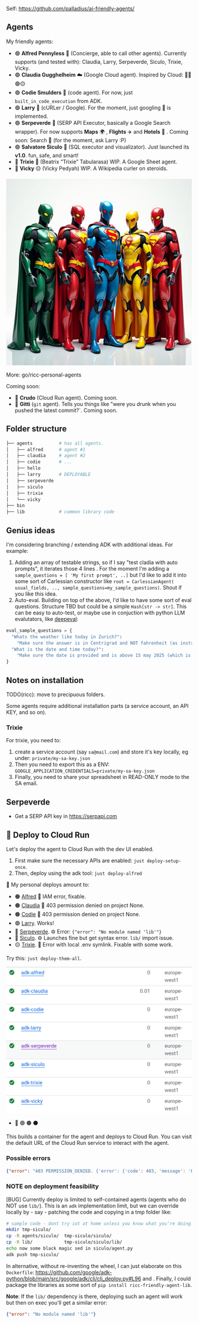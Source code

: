 Self: https://github.com/palladius/ai-friendly-agents/

## Agents

My friendly agents:

* 🟢 **Alfred Pennyless** 🦇 (Concierge, able to call other agents). Currently supports (and tested with): Claudia, Larry, Serpeverde, Siculo, Trixie, Vicky.
* 🟢 **Claudia Gugghelheim** ☁️ (Google Cloud agent). Inspired by Cloud: 🔴🔵🟢🟡
* 🟢 **Codie Smulders** 🐍 (code agent). For now, just `built_in_code_execution` from ADK.
* 🟢 **Larry** 🧢  (cURLer / Google). For the moment, just googling 🔎 is implemented.
* 🟢 **Serpeverde** 🧙 (SERP API Executor, basically a Google Search wrapper). For now supports **Maps** 🌍 , **Flights** ✈️ and **Hotels** 🏨 .
  Coming soon: Search 🔎 (for the moment, ask Larry :P)
* 🟢 **Salvatore Siculo** 🧢  (SQL executor and visualizator). Just launched its **v1.0**. fun, safe, and smart!
* 🔶 **Trixie** 📗 (Beatrix “Trixie” Tabularasa) WIP. A Google Sheet agent.
* 🔶 **Vicky** 🟡 (Vicky Pedyah) WIP. A Wikipedia curler on steroids.


![A group of robotic super friends who are LLM agents. They're dressed as super heroes. Very colorful, and they integrate with each other. they rensemble DC Leage of Super Friends](super-friends.png)


More: go/ricc-personal-agents

Coming soon:

* 🔴 **Crudo** (Cloud Run agent). Coming soon.
* 🔴 **Gitti** (`git` agent). Tells you things like "were you drunk when you pushed the latest commit?`. Coming soon.

## Folder structure

```bash
├── agents          # has all agents.
│   ├── alfred      # agent #1
│   ├── claudia     # agent #2
│   ├── codie       # ...
│   ├── hello
│   ├── larry       # DEPLOYABLE
│   ├── serpeverde
│   ├── siculo
│   ├── trixie
│   └── vicky
├── bin
├── lib             # common library code
```

## Genius ideas

I'm considering branching / extending ADK with additional ideas. For example:

1. Adding an array of testable strings, so if I say "test cladia with auto prompts", it iterates those 4 lines .
   For the moment I'm adding a `sample_questions = [ 'My first prompt', ..]` but I'd like to add it into some sort of
   Carlessian constructor like `root = CarlessianAgent( usual_fields, .., sample_questions=my_sample_questions)`.
   Shout if you like this idea.
2. Auto-eval. Building on top of the above, I'd like to have some sort of eval questions. Structure TBD but could be a simple `Hash[str -> str]`.
   This can be easy to auto-test, or maybe use in conjuction with python LLM evalutators, like
   [deepeval](https://github.com/confident-ai/deepeval):

```python
eval_sample_questions = {
  "Whats the weather like today in Zurich?":
    "Make sure the answer is in Centrigrad and NOT fahrenheit (as instructed in the prompt), and it makes sense (between -10 and +40)",
  "What is the date and time today?":
    "Make sure the date is provided and is above 15 may 2025 (which is when this test was written)",
}
```

## Notes on installation

TODO(ricc): move to precipuous folders.

Some agents require additional installation parts (a service account, an API KEY, and so on).

### Trixie

For trixie, you need to:

1. create a service account (say `sa@mail.com`) and store it's key locally, eg under: `private/my-sa-key.json`
2. Then you need to export this as a ENV: `GOOGLE_APPLICATION_CREDENTIALS=private/my-sa-key.json`
3. Finally, you need to share your spreadsheet in READ-ONLY mode to the SA email.

## Serpeverde

* Get a SERP API key in https://serpapi.com

## 🚀 Deploy to Cloud Run

Let's deploy the agent to Cloud Run with the dev UI enabled.

1. First make sure the necessary APIs are enabled: `just deploy-setup-once`.
2. Then, deploy using the adk tool: `just deploy-alfred`

🚦 My personal deploys amount to:

* 🟠 [Alfred](https://adk-alfred-794266741446.europe-west1.run.app/dev-ui) 🔑 IAM error, fixable.
* 🟠 [Claudia](https://adk-claudia-794266741446.europe-west1.run.app/dev-ui) 🔑 403 permission denied on project None.
* 🟠 [Codie](https://adk-codie-794266741446.europe-west1.run.app/dev-ui) 🔑 403 permission denied on project None.
* 🟢 [Larry](https://adk-larry-794266741446.europe-west1.run.app/dev-ui). Works!
* 🔴 [Serpeverde](https://adk-serpeverde-794266741446.europe-west1.run.app/). ⚙️ Error: `{"error": "No module named 'lib'"}`
* 🔴 [Siculo](https://adk-siculo-794266741446.europe-west1.run.app/dev-ui). ⚙️ Launches fine but get syntax error. `lib/` import issue.
* 🟡 [Trixie](https://adk-trixie-794266741446.europe-west1.run.app/dev-ui). 🔗 Error with local .env symlink. Fixable with some work.

Try this: `just deploy-them-all`.

![My Cloud run services all nicely aligned](cloudrun-service.png)

*  🔵 🟣 🟤 ⚫

This builds a container for the agent and deploys to Cloud Run.
You can visit the default URL of the Cloud Run service to interact with the agent.

### Possible errors

```JSON
{"error": "403 PERMISSION_DENIED. {'error': {'code': 403, 'message': 'Permission denied on resource project None.', 'status': 'PERMISSION_DENIED', 'details': [{'@type': 'type.googleapis.com/google.rpc.ErrorInfo', 'reason': 'CONSUMER_INVALID', 'domain': 'googleapis.com', 'metadata': {'consumer': 'projects/None', 'containerInfo': 'None', 'service': 'aiplatform.googleapis.com'}}, {'@type': 'type.googleapis.com/google.rpc.LocalizedMessage', 'locale': 'en-US', 'message': 'Permission denied on resource project None.'}, {'@type': 'type.googleapis.com/google.rpc.Help', 'links': [{'description': 'Google developers console', 'url': 'https://console.developers.google.com'}]}]}}"}
```

### NOTE on deployment feasibility
[BUG] Currently deploy is limited to self-contained agents (agents who do NOT use `lib/`). This is an `adk` implementation
  limit, but we can override locally by - say - patching the code and copying in a tmp folder like:

```bash
# sample code - dont try iot at home unless you know what you're doing!
mkdir tmp-siculo/
cp -R agents/siculo/  tmp-siculo/siculo/
cp -R lib/            tmp-siculo/siculo/lib/
echo now some black magic sed in siculo/agent.py
adk push tmp-siculo/
```

In alternative, without re-inventing the wheel, I can just elaborate on this `Dockerfile`: https://github.com/google/adk-python/blob/main/src/google/adk/cli/cli_deploy.py#L96
and . Finally, I could package the libraries as some sort of `pip install ricc-friendly-agent-lib`.



**Note**: If the `lib/` dependency is there, deploying such an agent will work but then on exec you'll get a similar error:

```JSON
{"error": "No module named 'lib'"}
```
